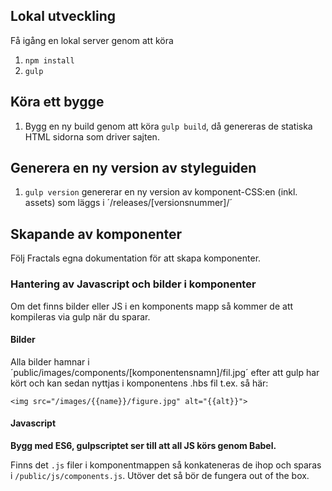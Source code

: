 ## Lokal utveckling

Få igång en lokal server genom att köra

1. `npm install`
2. `gulp`


## Köra ett bygge
1. Bygg en ny build genom att köra `gulp build`, då genereras de statiska HTML sidorna som driver sajten.


## Generera en ny version av styleguiden
1. `gulp version` genererar en ny version av komponent-CSS:en (inkl. assets) som läggs i ´/releases/[versionsnummer]/´


## Skapande av komponenter

Följ Fractals egna dokumentation för att skapa komponenter.


### Hantering av Javascript och bilder i komponenter
Om det finns bilder eller JS i en komponents mapp så kommer de att kompileras via gulp när du sparar.

#### Bilder
Alla bilder hamnar i ´public/images/components/[komponentensnamn]/fil.jpg´ efter att gulp har kört och kan sedan nyttjas i komponentens .hbs fil t.ex. så här:

`<img src="/images/{{name}}/figure.jpg" alt="{{alt}}">`


#### Javascript

**Bygg med ES6, gulpscriptet ser till att all JS körs genom Babel.**

Finns det `.js` filer i komponentmappen så konkateneras de ihop och sparas i `/public/js/components.js`. Utöver det så bör de fungera out of the box.
